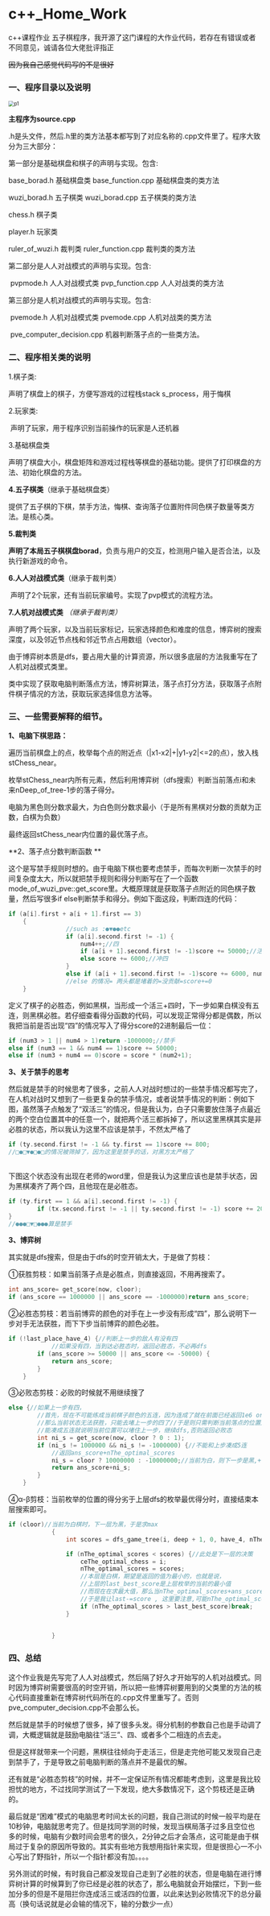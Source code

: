 # c++_Home_Work

c++课程作业 五子棋程序，我开源了这门课程的大作业代码，若存在有错误或者不同意见，诚请各位大佬批评指正

~~因为我自己感觉代码写的不是很好~~

### 一、程序目录以及说明 ###



<img src="p1.png" alt="p1" style="zoom:70%;" />

**主程序为source.cpp**

.h是头文件，然后.h里的类方法基本都写到了对应名称的.cpp文件里了。程序大致分为三大部分：

第一部分是基础棋盘和棋子的声明与实现。包含:

base_borad.h   	 基础棋盘类  		  base_function.cpp    基础棋盘类的类方法

wuzi_borad.h    	五子棋类   			 wuzi_borad.cpp      五子棋类的类方法

chess.h         		 棋子类     

player.h        		 玩家类     

ruler_of_wuzi.h    裁判类     				ruler_function.cpp    裁判类的类方法

 

第二部分是人人对战模式的声明与实现。包含:

​    pvpmode.h      人人对战模式类      	pvp_function.cpp 人人对战类的类方法

 

第三部分是人机对战模式的声明与实现。包含:

​    pvemode.h      人机对战模式类    	 pvemode.cpp    人机对战类的类方法

​    pve_computer_decision.cpp    		机器判断落子点的一些类方法。

 



### 二、程序相关类的说明 ### 

1.棋子类:

声明了棋盘上的棋子，方便写游戏的过程栈stack<chess> s_process，用于悔棋

2.玩家类:

​    声明了玩家，用于程序识别当前操作的玩家是人还机器

3.基础棋盘类

声明了棋盘大小，棋盘矩阵和游戏过程栈等棋盘的基础功能。提供了打印棋盘的方法、初始化棋盘的方法。

**4.五子棋类**（继承于基础棋盘类）

提供了五子棋的下棋，禁手方法，悔棋、查询落子位置附件同色棋子数量等类方法。是核心类。

**5.裁判类**       

**声明了本局五子棋棋盘borad**，负责与用户的交互，检测用户输入是否合法，以及执行新游戏的命令。

**6.人人对战模式类**（继承于裁判类）

​       声明了2个玩家，还有当前玩家编号。实现了pvp模式的流程方法。

**7.人机对战模式类** *（继承于裁判类）*   

声明了两个玩家，以及当前玩家标记，玩家选择颜色和难度的信息，博弈树的搜索深度，以及邻近节点栈和邻近节点占用数组（vector）。

由于博弈树本质是dfs，要占用大量的计算资源，所以很多底层的方法我重写在了人机对战模式类里。

类中实现了获取电脑判断落点方法，博弈树算法，落子点打分方法，获取落子点附件棋子情况的方法，获取玩家选择信息方法等。





### 三、一些需要解释的细节。 

   **1、电脑下棋思路：**

遍历当前棋盘上的点，枚举每个点的附近点（|x1-x2|+|y1-y2|<=2的点），放入栈stChess_near。

枚举stChess_near内所有元素，然后利用博弈树（dfs搜索）判断当前落点i和未来nDeep_of_tree-1步的落子得分。

电脑为黑色则分数求最大，为白色则分数求最小（于是所有黑棋对分数的贡献为正数，白棋为负数）

   最终返回stChess_near内位置的最优落子点。



  **2、落子点分数判断函数 **

​       这个是写禁手规则时想的。由于电脑下棋也要考虑禁手，而每次判断一次禁手的时间复杂度太大，所以就把禁手规则和得分判断写在了一个函数mode_of_wuzi_pve::get_score里。大概原理就是获取落子点附近的同色棋子数量，然后写很多if else判断禁手和得分。例如下面这段，判断四连的代码：

```c++
if (a[i].first + a[i + 1].first == 3) 
	{
				//such as :●▼●●etc
				if (a[i].second.first != -1) {
					num4++;//四
					if (a[i + 1].second.first != -1)score += 50000;//活4
					else score += 6000;//冲四
				}
				else if (a[i + 1].second.first != -1)score += 6000, num4++;//四
				//else 的情况= 两头都是堵着的=没贡献=score+=0
	}
```

定义了棋子的必胜态，例如黑棋，当形成一个活三+四时，下一步如果白棋没有五连，则黑棋必胜。若仔细查看得分函数的代码，可以发现正常得分都是偶数，所以我把当前是否出现“四”的情况写入了得分score的2进制最后一位：

```c++
if (num3 > 1 || num4 > 1)return -1000000;//禁手
else if (num3 == 1 && num4 == 1)score += 50000;
else if (num3 + num4 == 0)score = score * (num2+1);
```

**3、关于禁手的思考**

​    然后就是禁手的时候思考了很多，之前人人对战时想过的一些禁手情况都写完了，在人机对战时又想到了一些更复杂的禁手情况，或者说禁手情况的判断：例如下图，虽然落子点触发了“双活三”的情况，但是我认为，白子只需要放住落子点最近的两个空白位置其中的任意一个，就把两个活三都拆掉了，所以这里黑棋其实是非必胜的状态，所以我认为这里不应该是禁手，不然太严格了

```c++
if (ty.second.first != -1 && ty.first == 1)score += 800;
//□●□▼●□●□的情况被筛掉了，因为这里是禁手的话，对黑方太严格了
					
```

下图这个状态没有出现在老师的word里，但是我认为这里应该也是禁手状态，因为黑棋凑齐了两个四，且他现在是必胜态。

```c++
if (ty.first == 1 && a[i].second.first != -1) {
		if (tx.second.first != -1 || ty.second.first != -1) score += 200, num2++;//●□▼□□
}
//●●●□▼□●●●算是禁手
```



**3、博弈树** 

  其实就是dfs搜索，但是由于dfs的时空开销太大，于是做了剪枝：

 ①获胜剪枝：如果当前落子点是必胜点，则直接返回，不用再搜索了。

```c++
int ans_score= get_score(now, cloor);
if (ans_score == 1000000 || ans_score == -1000000)return ans_score;
```

②必胜态剪枝：若当前博弈的颜色的对手在上一步没有形成“四”，那么说明下一步对手无法获胜，而下下步当前博弈的颜色必胜。

```c++
if (!last_place_have_4) {//判断上一步的敌人有没有四
			//如果没有四，当到达必胜态时，返回必胜态，不必再dfs
		if (ans_score >= 50000 || ans_score <= -50000) {
			return ans_score;
		}
	}
```

③必败态剪枝：必败的时候就不用继续搜了

```c++
else {//如果上一步有四，
		//首先，现在不可能练成当前棋子颜色的五连，因为连成了就在前面已经返回1e6 or -1e6了
		//那么当前状态无法获胜，只能去堵上一步的四了//于是则只需判断当前落点的位置是否能帮助上一步凑成五连即可，
		//能凑成五连就说明当前位置可以堵住上一步，继续dfs,否则返回必败态
		int ni_s = get_score(now, cloor ? 0 : 1);
		if (ni_s != 1000000 && ni_s != -1000000) {//不能和上步凑成5连
			//返回ans_score+nThe_optimal_scores
			ni_s = cloor ? 10000000 : -10000000;//当前为白，则下一步是黑,+1e6，反则下一步为白，-1e6
			return ans_score+ni_s;
		}
	}
```

④α-β剪枝：当前枚举的位置的得分劣于上层dfs的枚举最优得分时，直接结束本层搜索即可。

```c++
if (cloor)//当前为白棋时，下一层为黑，于是求max
			{
				int scores = dfs_game_tree(i, deep + 1, 0, have_4, nThe_optimal_scores);

				if (nThe_optimal_scores < scores) {//此处是下一层的决策
					ceThe_optimal_chess = i;
					nThe_optimal_scores = scores;
					//本层是白棋，期望是返回的值为最小的，也就是说，
					//上层的last_best_score是上层枚举的当前的最小值
					//而现在在求最大值，那么当nThe_optimal_scores+ans_score>last_best_score时，就不用枚举了,
					//于是我让last-=score , 这里要注意,可能nThe_optimal_scores=last_best_score=-1e7
					if (nThe_optimal_scores > last_best_score)break;
				}

				
			}
```



### 四、总结 

这个作业我是先写完了人人对战模式，然后隔了好久才开始写的人机对战模式。同时因为博弈树需要很高的时空开销，所以把一些博弈树要用到的父类里的方法的核心代码直接重新在博弈树代码所在的.cpp文件里重写了。否则pve_computer_decision.cpp不会那么长。

然后就是禁手的时候想了很多，掉了很多头发。得分机制的参数自己也是手动调了调，大概逻辑就是鼓励电脑往“活三”、四、或者多个二相连的点去走。

但是这样就带来一个问题，黑棋往往倾向于走活三，但是走完他可能又发现自己走到禁手了，于是导致之前电脑判断的落点并不是最优的解。

还有就是“必胜态剪枝”的时候，并不一定保证所有情况都能考虑到，这里是我比较担忧的地方，不过找同学测试了一下发现，绝大多数情况下，这个剪枝还是正确的。

最后就是“困难”模式的电脑思考时间太长的问题，我自己测试的时候一般平均是在10秒钟，电脑就思考完了。但是找同学测的时候，发现当棋局落子过多且空位也多的时候，电脑有少数时间会思考的很久，2分钟之后才会落点，这可能是由于棋局过于复杂的原因所导致的。其实有些地方我想用指针来实现，但是很担心一不小心写出了野指针，所以一个指针都没有加。。。。

另外测试的时候，有时我自己都没发现自己走到了必胜的状态，但是电脑在进行博弈树计算的时候算到了你已经是必胜的状态了，那么电脑就会开始摆烂，下到一些加分多的但是不是阻拦你连成活三或活四的位置，以此来达到必败情况下的总分最高（换句话说就是必会输的情况下，输的分数少一点）

